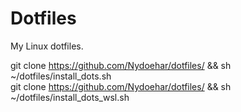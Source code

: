 # Dotfiles
My Linux dotfiles.

git clone https://github.com/Nydoehar/dotfiles/ && sh ~/dotfiles/install_dots.sh  
git clone https://github.com/Nydoehar/dotfiles/ && sh ~/dotfiles/install_dots_wsl.sh
